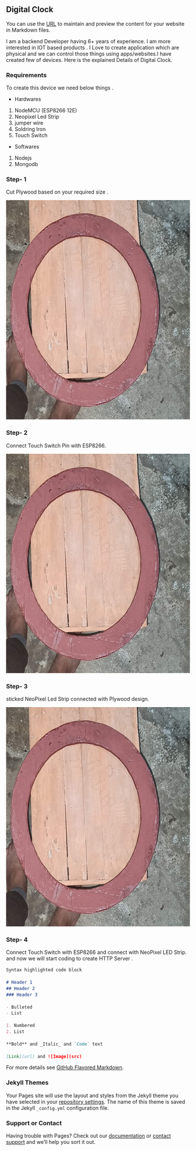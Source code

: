 ## Digital Clock

You can use the [URL](https://tripiyush.github.io/DIgitalCLock/) to maintain and preview the content for your website in Markdown files.

I am a backend Developer having 6+ years of experience. I am more interested in IOT based products . I Love to create application which are physical and we can control those things using apps/websites.I have created few of devices. Here is the explained Details of Digital Clock. 

### Requirements 

To create this device we need below things . 
- Hardwares

1. NodeMCU (ESP8266 12E)
2. Neopixel Led Strip
3. jumper wire
4. Soldring Iron
5. Touch Switch 

- Softwares
1. Nodejs
2. Mongodb


### Step- 1
 
 Cut Plywood based on your required size . 
<p align="center">
<img src="media/IMG_20200920_004704.jpg" width="650" height="600" >

</p>

### Step- 2 
Connect Touch Switch Pin with ESP8266.
<p align="center">
<img src="media/IMG_20200920_004704.jpg" width="650" height="600" >

</p>

### Step- 3
sticked NeoPixel Led Strip connected with Plywood design. 

<p align="center">
<img src="media/IMG_20200920_004704.jpg" width="650" height="600" >

</p>

### Step- 4 
Connect Touch Switch with ESP8266 and connect with NeoPixel LED Strip. 
and now we will start coding to create HTTP Server . 

```markdown
Syntax highlighted code block

# Header 1
## Header 2
### Header 3

- Bulleted
- List

1. Numbered
2. List

**Bold** and _Italic_ and `Code` text

[Link](url) and ![Image](src)
```

For more details see [GitHub Flavored Markdown](https://guides.github.com/features/mastering-markdown/).

### Jekyll Themes

Your Pages site will use the layout and styles from the Jekyll theme you have selected in your [repository settings](https://github.com/TriPiyush/DIgitalCLock/settings). The name of this theme is saved in the Jekyll `_config.yml` configuration file.

### Support or Contact

Having trouble with Pages? Check out our [documentation](https://docs.github.com/categories/github-pages-basics/) or [contact support](https://support.github.com/contact) and we’ll help you sort it out.
